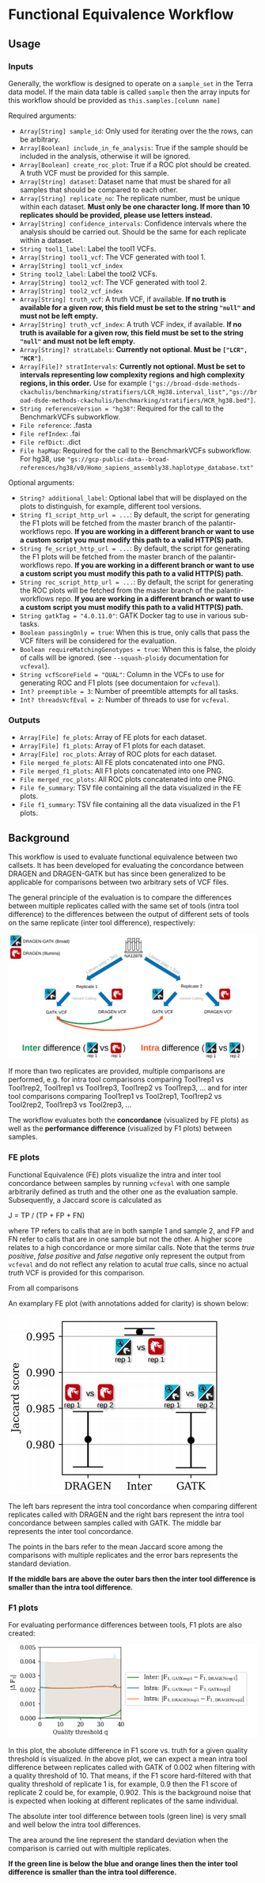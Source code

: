 # Functional Equivalence Workflow

## Usage

### Inputs

Generally, the workflow is designed to operate on a `sample_set` in the Terra data model. If the main data table is called `sample` then the array inputs for this workflow should be provided as `this.samples.[column name]`

Required arguments:
- `Array[String] sample_id`: Only used for iterating over the the rows, can be arbitrary.
- `Array[Boolean] include_in_fe_analysis`: True if the sample should be included in the analysis, otherwise it will be ignored.
- `Array[Boolean] create_roc_plot`: True if a ROC plot should be created. A truth VCF must be provided for this sample.
- `Array[String] dataset`: Dataset name that must be shared for all samples that should be compared to each other.
- `Array[String] replicate_no`: The replicate number, must be unique within each dataset. **Must only be one character long. If more than 10 replicates should be provided, please use letters instead.**
- `Array[String] confidence_intervals`: Confidence intervals where the analysis should be carried out. Should be the same for each replicate within a dataset.
- `String tool1_label`: Label the tool1 VCFs.
- `Array[String] tool1_vcf`: The VCF generated with tool 1.
- `Array[String] tool1_vcf_index`
- `String tool2_label`: Label the tool2 VCFs.
- `Array[String] tool2_vcf`: The VCF generated with tool 2.
- `Array[String] tool2_vcf_index`
- `Array[String] truth_vcf`: A truth VCF, if available. **If no truth is available for a given row, this field must be set to the string `"null"` and must not be left empty.**
- `Array[String] truth_vcf_index`: A truth VCF index, if available. **If no truth is available for a given row, this field must be set to the string `"null"` and must not be left empty.**
- `Array[String]? stratLabels`: **Currently not optional. Must be `["LCR", "HCR"]`**.
- `Array[File]? stratIntervals`: **Currently not optional. Must be set to intervals representing low complexity regions and high complexity regions, in this order.** Use for example `["gs://broad-dsde-methods-ckachulis/benchmarking/stratifiers/LCR_Hg38.interval_list","gs://broad-dsde-methods-ckachulis/benchmarking/stratifiers/HCR_hg38.bed"]`.
- `String referenceVersion = "hg38"`: Required for the call to the BenchmarkVCFs subworkflow.
- `File reference`: .fasta
- `File refIndex`: .fai
- `File refDict`: .dict
- `File hapMap`: Required for the call to the BenchmarkVCFs subworkflow. For hg38, use `"gs://gcp-public-data--broad-references/hg38/v0/Homo_sapiens_assembly38.haplotype_database.txt"`

Optional arguments:
- `String? additional_label`: Optional label that will be displayed on the plots to distinguish, for example, different tool versions.
- `String f1_script_http_url = ...`: By default, the script for generating the F1 plots will be fetched from the master branch of the palantir-workflows repo. **If you are working in a different branch or want to use a custom script you must modify this path to a valid HTTP(S) path.**
- `String fe_script_http_url = ...`: By default, the script for generating the F1 plots will be fetched from the master branch of the palantir-workflows repo. **If you are working in a different branch or want to use a custom script you must modify this path to a valid HTTP(S) path.**
- `String roc_script_http_url = ...`: By default, the script for generating the ROC plots will be fetched from the master branch of the palantir-workflows repo. **If you are working in a different branch or want to use a custom script you must modify this path to a valid HTTP(S) path.**
- `String gatkTag = "4.0.11.0"`: GATK Docker tag to use in various sub-tasks.
- `Boolean passingOnly = true`: When this is true, only calls that pass the VCF filters will be considered for the evaluation.
- `Boolean requireMatchingGenotypes = true`: When this is false, the ploidy of calls will be ignored. (see `--squash-ploidy` documentation for `vcfeval`).
- `String vcfScoreField = "QUAL"`: Column in the VCFs to use for generating ROC and F1 plots (see documentaion for `vcfeval`).
- `Int? preemptible = 3`: Number of preemtible attempts for all tasks.
- `Int? threadsVcfEval = 2`: Number of threads to use for `vcfeval`.

### Outputs
- `Array[File] fe_plots`: Array of FE plots for each dataset.
- `Array[File] f1_plots`: Array of F1 plots for each dataset.
- `Array[File] roc_plots`: Array of ROC plots for each dataset.
- `File merged_fe_plots`: All FE plots concatenated into one PNG.
- `File merged_f1_plots`: All F1 plots concatenated into one PNG.
- `File merged_roc_plots`: All ROC plots concatenated into one PNG.
- `File fe_summary`: TSV file containing all the data visualized in the FE plots.
- `File f1_summary`: TSV file containing all the data visualized in the F1 plots.

## Background
This workflow is used to evaluate functional equivalence between two callsets. It has been developed for evaluating the concordance between DRAGEN and DRAGEN-GATK but has since been generalized to be applicable for comparisons between two arbitrary sets of VCF files.

The general principle of the evaluation is to compare the differences between multiple replicates called with the same set of tools (intra tool difference) to the differences between the output of different sets of tools on the same replicate (inter tool difference), respectively:

![Intra vs inter tool difference visualization](doc/intra_vs_inter_difference.png)

If more than two replicates are provided, multiple comparisons are performed, e.g. for intra tool comparisons comparing Tool1rep1 vs Tool1rep2, Tool1rep1 vs Tool1rep3, Tool1rep2 vs Tool1rep3, ... and for inter tool comparisons comparing Tool1rep1 vs Tool2rep1, Tool1rep2 vs Tool2rep2, Tool1rep3 vs Tool2rep3, ...

The workflow evaluates both the **concordance** (visualized by FE plots) as well as the **performance difference** (visualized by F1 plots) between samples. 

### FE plots

Functional Equivalence (FE) plots visualize the intra and inter tool concordance between samples by running `vcfeval` with one sample arbitrarily defined as truth and the other one as the evaluation sample. Subsequently, a Jaccard score is calculated as

J = TP / (TP + FP + FN)

where TP refers to calls that are in both sample 1 and sample 2, and FP and FN refer to calls that are in one sample but not the other. A higher score relates to a high concordance or more similar calls. Note that the terms _true positive_, _false positive_ and _false negative_ only represent the output from `vcfeval` and do not reflect any relation to acutal _true_ calls, since no actual _truth_ VCF is provided for this comparison.

From all comparisons 

An examplary FE plot (with annotations added for clarity) is shown below:

![Examplary FE plot](doc/fe_plot.png)

The left bars represent the intra tool concordance when comparing different replicates called with DRAGEN and the right bars represent the intra tool concordance between samples called with GATK. The middle bar represents the inter tool concordance.

The points in the bars refer to the mean Jaccard score among the comparisons with multiple replicates and the error bars represents the standard deviation.

**If the middle bars are above the outer bars then the inter tool difference is smaller than the intra tool difference.**

### F1 plots

For evaluating performance differences between tools, F1 plots are also created:

![Examplary F1 plot](doc/f1_plot.png)

In this plot, the absolute difference in F1 score vs. truth for a given quality threshold is visualized. In the above plot, we can expect a mean intra tool difference between replicates called with GATK of 0.002 when filtering with a quality threshold of 10. That means, if the F1 score hard-filtered with that quality threshold of replicate 1 is, for example, 0.9 then the F1 score of replicate 2 could be, for example, 0.902. This is the background noise that is expected when looking at different replicates of the same individual.

The absolute inter tool difference between tools (green line) is very small and well below the intra tool differences.

The area around the line represent the standard deviation when the comparison is carried out with multiple replicates.

**If the green line is below the blue and orange lines then the inter tool difference is smaller than the intra tool difference.**